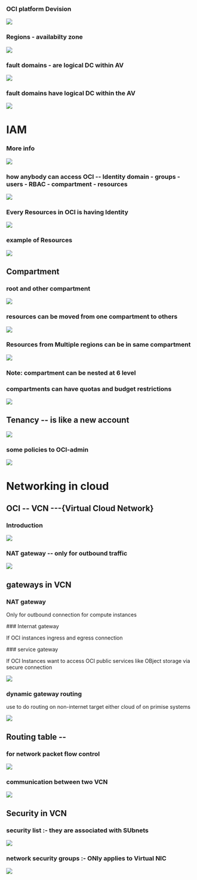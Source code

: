 ### OCI platform Devision 

<img src="images/plat.png">

### Regions - availabilty zone 

<img src="images/region.png">

### fault domains - are logical DC within AV 

<img src="images/fault.png">

### fault domains have logical DC within the AV 

<img src="images/fl1.png">

# IAM 

### More info 

<img src="images/iam.png">

### how anybody can access OCI -- Identity domain - groups - users - RBAC - compartment - resources 

<img src="images/id.png">

### Every Resources in OCI is having Identity 

<img src="images/resource_id.png">

### example of Resources 

<img src="images/rsdemo.png">

## Compartment 

### root and other compartment 

<img src="images/cmp.png">

### resources can be moved from one compartment to others 

<img src="images/movecm.png">

### Resources from Multiple regions can be in same compartment 

<img src="images/cmm.png">

### Note: compartment can be nested at 6 level 

### compartments can have quotas and budget restrictions 

<img src="images/restrict.png">

## Tenancy -- is like a new account 

<img src="images/tenancy.png">

### some policies to OCI-admin 

<img src="images/pol.png">


# Networking in cloud 

## OCI -- VCN ---{Virtual Cloud Network}

### Introduction 

<img src="images/vcn.png">

### NAT gateway -- only for outbound traffic 

<img src="images/nat.png">

## gateways in VCN 

### NAT gateway
<p> Only for outbound connection for compute instances </p>
### Internat gateway 
<p> If OCI instances ingress and egress connection </p>
### service gateway

<p> If OCI Instances want to access OCI public services like OBject storage via secure connection </p>

<img src="images/gateway.png">

###  dynamic gateway routing 

<p> use to do routing on non-internet target either cloud of on primise systems </p>

<img src="images/dynamic.png">

## Routing table --

### for network packet flow control 

<img src="images/route.png">

### communication between two VCN 

<img src="images/vnc-comm.png">

## Security in VCN 

### security list  :- they are associated with SUbnets 

<img src="images/sec-list.png">


### network security groups :- ONly applies to Virtual NIC 

<img src="images/nsg.png">






